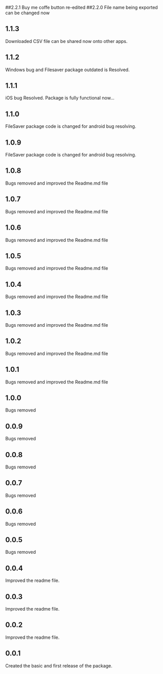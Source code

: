 ##2.2.1
Buy me coffe button re-edited
##2.2.0
File name being exported can be changed now
## 1.1.3
Downloaded CSV file can be shared now onto other apps.
## 1.1.2
Windows bug and Filesaver package outdated is Resolved.
## 1.1.1
iOS bug Resolved. Package is fully functional now...
## 1.1.0
FileSaver package code is changed for android bug resolving.
## 1.0.9
FileSaver package code is changed for android bug resolving.
## 1.0.8
Bugs removed and improved the Readme.md file
## 1.0.7
Bugs removed and improved the Readme.md file
## 1.0.6
Bugs removed and improved the Readme.md file
## 1.0.5
Bugs removed and improved the Readme.md file
## 1.0.4
Bugs removed and improved the Readme.md file
## 1.0.3
Bugs removed and improved the Readme.md file

## 1.0.2
Bugs removed and improved the Readme.md file

## 1.0.1
Bugs removed and improved the Readme.md file

## 1.0.0
Bugs removed
## 0.0.9
Bugs removed

## 0.0.8
Bugs removed
## 0.0.7
Bugs removed
## 0.0.6
Bugs removed
## 0.0.5
Bugs removed

## 0.0.4
Improved the readme file.

## 0.0.3
Improved the readme file.
## 0.0.2

Improved the readme file.

## 0.0.1

Created the basic and first release of the package.




